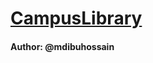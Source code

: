 # <a target="_blank" rel="noopener" href="https://campuslb.web.app/">CampusLibrary</a>

#### Author: @mdibuhossain
